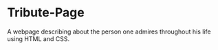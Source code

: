 # Tribute-Page
A webpage describing about the person one admires throughout his life using HTML and CSS.
